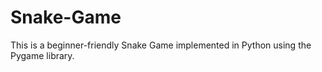 # Snake-Game
This is a beginner-friendly Snake Game implemented in Python using the Pygame library. 
